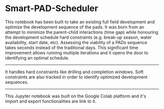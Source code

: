 # Smart-PAD-Scheduler

This notebook has been built to take an existing full field development and optimize the development sequence of the pads. It was born from an attempt to minimize the parent-child interactions (time gap) while honouring the development schedule hard constraints (e.g. break-up season, water availability, start date, etc). Assessing the viability of a PADs sequence takes seconds instead of the traditional days. This significant time improvement allows running multiple iterations and it opens the door to identifying an optimal schedule.

---

It handles hard constraints like drilling and completion windows. Soft constraints are also tracked in order to identify optimized development sequences. 

---

This Jupyter notebook was built on the Google Colab platform and it's import and export functionalities are link to it. 
